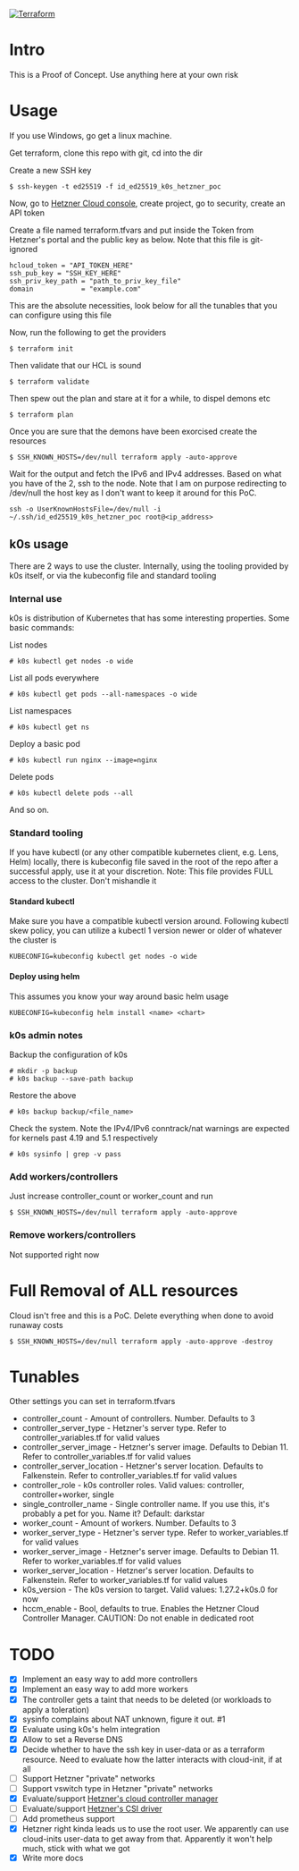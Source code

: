 [![Terraform](https://github.com/akosiaris/k0s_hetzner/actions/workflows/terraform.yaml/badge.svg)](https://github.com/akosiaris/k0s_hetzner/actions/workflows/terraform.yaml)

# Intro

This is a Proof of Concept. Use anything here at your own risk

# Usage

If you use Windows, go get a linux machine.

Get terraform, clone this repo with git, cd into the dir

Create a new SSH key
```
$ ssh-keygen -t ed25519 -f id_ed25519_k0s_hetzner_poc
```

Now, go to [Hetzner Cloud console](console.hetzner.cloud), create project, go to security, create an API token

Create a file named terraform.tfvars and put inside the Token from Hetzner's portal and the public key as below. Note that this file is git-ignored
```
hcloud_token = "API_TOKEN_HERE"
ssh_pub_key = "SSH_KEY_HERE"
ssh_priv_key_path = "path_to_priv_key_file"
domain            = "example.com"
```

This are the absolute necessities, look below for all the tunables that you can configure using this file

Now, run the following to get the providers
```
$ terraform init
```

Then validate that our HCL is sound
```
$ terraform validate
```

Then spew out the plan and stare at it for a while, to dispel demons etc
```
$ terraform plan
```

Once you are sure that the demons have been exorcised create the resources
```
$ SSH_KNOWN_HOSTS=/dev/null terraform apply -auto-approve
```

Wait for the output and fetch the IPv6 and IPv4 addresses. Based on what you have of the 2, ssh to the node.
Note that I am on purpose redirecting to /dev/null the host key as I don't want to keep it around for this PoC.

```
ssh -o UserKnownHostsFile=/dev/null -i ~/.ssh/id_ed25519_k0s_hetzner_poc root@<ip_address>
```

## k0s usage

There are 2 ways to use the cluster. Internally, using the tooling provided by
k0s itself, or via the kubeconfig file and standard tooling

### Internal use

k0s is distribution of Kubernetes that has some interesting properties. Some basic commands:

List nodes
```
# k0s kubectl get nodes -o wide
```

List all pods everywhere
```
# k0s kubectl get pods --all-namespaces -o wide
```

List namespaces
```
# k0s kubectl get ns
```

Deploy a basic pod

```
# k0s kubectl run nginx --image=nginx
```

Delete pods
```
# k0s kubectl delete pods --all
```

And so on.

### Standard tooling

If you have kubectl (or any other compatible kubernetes client, e.g. Lens,
Helm) locally, there is kubeconfig file saved in the root of the repo after a
successful apply, use it at your discretion.
Note: This file provides FULL access to the cluster. Don't mishandle it

#### Standard kubectl

Make sure you have a compatible kubectl version around. Following kubectl skew
policy, you can utilize a kubectl 1 version newer or older of whatever the
cluster is

```
KUBECONFIG=kubeconfig kubectl get nodes -o wide
```

#### Deploy using helm

This assumes you know your way around basic helm usage

```
KUBECONFIG=kubeconfig helm install <name> <chart>
```

### k0s admin notes
Backup the configuration of k0s
```
# mkdir -p backup
# k0s backup --save-path backup
```

Restore the above
```
# k0s backup backup/<file_name>
```

Check the system. Note the IPv4/IPv6 conntrack/nat warnings are expected for
kernels past 4.19 and 5.1 respectively
```
# k0s sysinfo | grep -v pass
```

### Add workers/controllers

Just increase controller\_count or worker\_count and run
```
$ SSH_KNOWN_HOSTS=/dev/null terraform apply -auto-approve
```

### Remove workers/controllers

Not supported right now

# Full Removal of ALL resources

Cloud isn't free and this is a PoC. Delete everything when done to avoid runaway costs
```
$ SSH_KNOWN_HOSTS=/dev/null terraform apply -auto-approve -destroy
```

# Tunables

Other settings you can set in terraform.tfvars

* controller\_count - Amount of controllers. Number. Defaults to 3
* controller\_server\_type - Hetzner's server type. Refer to controller\_variables.tf for valid values
* controller\_server\_image - Hetzner's server image. Defaults to Debian 11. Refer to controller\_variables.tf for valid values
* controller\_server\_location - Hetzner's server location. Defaults to Falkenstein. Refer to controller\_variables.tf for valid values
* controller\_role - k0s controller roles. Valid values: controller, controller+worker, single
* single\_controller\_name - Single controller name. If you use this, it's probably a pet for you. Name it? Default: darkstar
* worker\_count - Amount of workers. Number. Defaults to 3
* worker\_server\_type - Hetzner's server type. Refer to worker\_variables.tf for valid values
* worker\_server\_image - Hetzner's server image. Defaults to Debian 11. Refer to worker\_variables.tf for valid values
* worker\_server\_location - Hetzner's server location. Defaults to Falkenstein. Refer to worker\_variables.tf for valid values
* k0s\_version - The k0s version to target. Valid values: 1.27.2+k0s.0 for now
* hccm_enable - Bool, defaults to true. Enables the Hetzner Cloud Controller Manager. CAUTION: Do not enable in dedicated root

# TODO

- [x] Implement an easy way to add more controllers
- [x] Implement an easy way to add more workers
- [x] The controller gets a taint that needs to be deleted (or workloads to apply a toleration)
- [x] sysinfo complains about NAT unknown, figure it out. #1
- [x] Evaluate using k0s's helm integration
- [x] Allow to set a Reverse DNS
- [x] Decide whether to have the ssh key in user-data or as a terraform resource. Need to evaluate how the latter interacts with cloud-init, if at all
- [ ] Support Hetzner "private" networks
- [ ] Support vswitch type in Hetzner "private" networks
- [x] Evaluate/support [Hetzner's cloud controller manager](https://github.com/hetznercloud/hcloud-cloud-controller-manager)
- [ ] Evaluate/support [Hetzner's CSI driver](https://github.com/hetznercloud/csi-driver/tree/main)
- [ ] Add prometheus support
- [x] Hetzner right kinda leads us to use the root user. We apparently can use cloud-inits user-data to get away from that. Apparently it won't help much, stick with what we got
- [x] Write more docs
